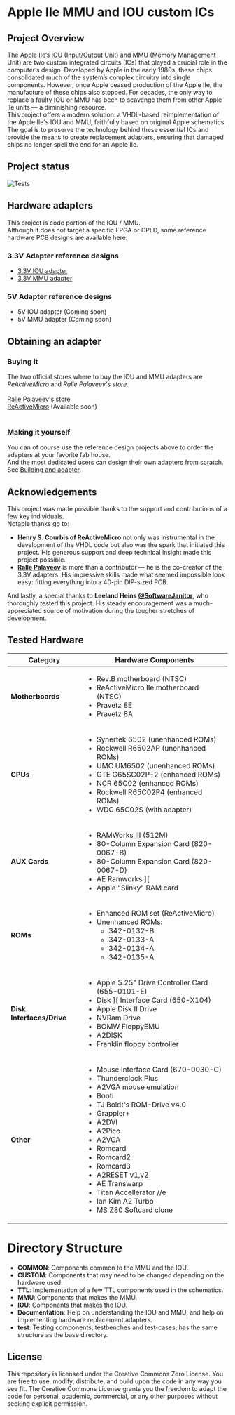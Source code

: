 # Apple IIe MMU and IOU custom ICs

## Project Overview

The Apple IIe’s IOU (Input/Output Unit) and MMU (Memory Management Unit) are two custom integrated circuits (ICs) that played a crucial role in the computer’s design. Developed by Apple in the early 1980s, these chips consolidated much of the system’s complex circuitry into single components. However, once Apple ceased production of the Apple IIe, the manufacture of these chips also stopped. For decades, the only way to replace a faulty IOU or MMU has been to scavenge them from other Apple IIe units — a diminishing resource.
<br/>
This project offers a modern solution: a VHDL-based reimplementation of the Apple IIe's IOU and MMU, faithfully based on original Apple schematics. The goal is to preserve the technology behind these essential ICs and provide the means to create replacement adapters, ensuring that damaged chips no longer spell the end for an Apple IIe.

## Project status
![Tests](https://img.shields.io/badge/Tests-Thoroughly_tested-green)<br/>


## Hardware adapters

This project is code portion of the IOU / MMU.<br/>
Although it does not target a specific FPGA or CPLD, some reference hardware PCB designs are available here:
### 3.3V Adapter reference designs
- [3.3V IOU adapter](https://github.com/frozen-signal/Apple_IIe_IOU_3V3)
- [3.3V MMU adapter](https://github.com/frozen-signal/Apple_IIe_MMU_3V3)
### 5V Adapter reference designs
- 5V IOU adapter (Coming soon)
- 5V MMU adapter (Coming soon)

## Obtaining an adapter

### Buying it
The two official stores where to buy the IOU and MMU adapters are _ReActiveMicro_ and _Ralle Palaveev's store_.<br/>
<br/>
<a href="https://apple2.co.uk/Products">Ralle Palaveev's store</a><br/>
<a href="https://www.reactivemicro.com/">ReActiveMicro</a> (Available soon)<br/>
<br/>

### Making it yourself
You can of course use the reference design projects above to order the adapters at your favorite fab house.<br/>
And the most dedicated users can design their own adapters from scratch. See [Building and adapter](Documentation/building-an-adapter.md).

## Acknowledgements

This project was made possible thanks to the support and contributions of a few key individuals.<br/>
Notable thanks go to:
 * **Henry S. Courbis of ReActiveMicro** not only was instrumental in the development of the VHDL code but also was the spark that initiated this project. His generous support and deep technical insight made this project possible.
 * **[Ralle Palaveev](https://github.com/rallepalaveev)** is more than a contributor — he is the co-creator of the 3.3V adapters. His impressive skills made what seemed impossible look easy: fitting everything into a 40-pin DIP-sized PCB.

And lastly, a special thanks to **Leeland Heins [@SoftwareJanitor](https://github.com/softwarejanitor)**, who thoroughly tested this project. His steady encouragement was a much-appreciated source of motivation during the tougher stretches of development.

## Tested Hardware

| Category         | Hardware Components |
|------------------|---------------------|
| **Motherboards** | <ul><li>Rev.B motherboard (NTSC)</li><li>ReActiveMicro IIe motherboard (NTSC)</li><li>Pravetz 8E</li><li>Pravetz 8A</li></ul> |
| **CPUs**         | <ul><li>Synertek 6502 (unenhanced ROMs)</li><li>Rockwell R6502AP (unenhanced ROMs)</li><li>UMC UM6502 (unenhanced ROMs)</li><li>GTE G65SC02P-2 (enhanced ROMs)</li><li>NCR 65C02 (enhanced ROMs)</li><li>Rockwell R65C02P4 (enhanced ROMs)</li><li>WDC 65C02S (with adapter)</li></ul> |
| **AUX Cards**    | <ul><li>RAMWorks III (512M)</li><li>80-Column Expansion Card (820-0067-B)</li><li>80-Column Expansion Card (820-0067-D)</li><li>AE Ramworks ][</li><li>Apple "Slinky" RAM card</li></ul> |
| **ROMs**         | <ul><li>Enhanced ROM set (ReActiveMicro)</li><li>Unenhanced ROMs:<ul><li>342-0132-B</li><li>342-0133-A</li><li>342-0134-A</li><li>342-0135-A</li></ul></li></ul> |
| **Disk Interfaces/Drive** | <ul><li>Apple 5.25" Drive Controller Card (655-0101-E)</li><li>Disk ][ Interface Card (650-X104)</li><li>Apple Disk II Drive</li><li>NVRam Drive</li><li>BOMW FloppyEMU</li><li>A2DISK</li><li>Franklin floppy controller</li></ul> |
| **Other**        | <ul><li>Mouse Interface Card (670-0030-C)</li><li>Thunderclock Plus</li><li>A2VGA mouse emulation</li><li>Booti</li><li>TJ Boldt's ROM-Drive v4.0</li><li>Grappler+</li><li>A2DVI</li><li>A2Pico</li><li>A2VGA</li><li>Romcard</li><li>Romcard2</li><li>Romcard3</li><li>A2RESET v1,v2</li><li>AE Transwarp</li><li>Titan Accellerator //e</li><li>Ian Kim A2 Turbo</li><li>MS Z80 Softcard clone</li></ul> |

# Directory Structure
* **COMMON**: Components common to the MMU and the IOU.
* **CUSTOM**: Components that may need to be changed depending on the hardware used.
* **TTL**: Implementation of a few TTL components used in the schematics.
* **MMU**: Components that makes the MMU.
* **IOU**: Components that makes the IOU.
* **Documentation**: Help on understanding the IOU and MMU, and help on implementing hardware replacement adapters.
* **test**: Testing components, testbenches and test-cases; has the same structure as the base directory.

## License

This repository is licensed under the Creative Commons Zero License. You are free to use, modify, distribute, and build upon the code in any way you see fit. The Creative Commons License grants you the freedom to adapt the code for personal, academic, commercial, or any other purposes without seeking explicit permission.
